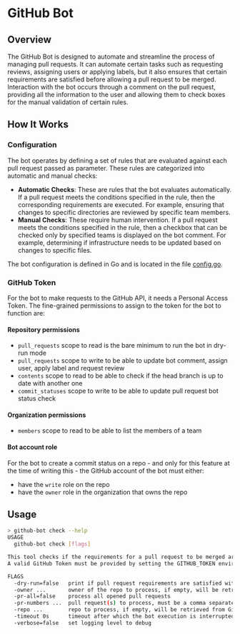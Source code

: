 # GitHub Bot

## Overview

The GitHub Bot is designed to automate and streamline the process of managing pull requests. It can automate certain tasks such as requesting reviews, assigning users or applying labels, but it also ensures that certain requirements are satisfied before allowing a pull request to be merged. Interaction with the bot occurs through a comment on the pull request, providing all the information to the user and allowing them to check boxes for the manual validation of certain rules.

## How It Works

### Configuration

The bot operates by defining a set of rules that are evaluated against each pull request passed as parameter. These rules are categorized into automatic and manual checks:

- **Automatic Checks**: These are rules that the bot evaluates automatically. If a pull request meets the conditions specified in the rule, then the corresponding requirements are executed. For example, ensuring that changes to specific directories are reviewed by specific team members.
- **Manual Checks**: These require human intervention. If a pull request meets the conditions specified in the rule, then a checkbox that can be checked only by specified teams is displayed on the bot comment. For example, determining if infrastructure needs to be updated based on changes to specific files.

The bot configuration is defined in Go and is located in the file [config.go](./internal/config/config.go).

### GitHub Token

For the bot to make requests to the GitHub API, it needs a Personal Access Token. The fine-grained permissions to assign to the token for the bot to function are:

#### Repository permissions

- `pull_requests` scope to read is the bare minimum to run the bot in dry-run mode
- `pull_requests` scope to write to be able to update bot comment, assign user, apply label and request review
- `contents` scope to read to be able to check if the head branch is up to date with another one
- `commit_statuses` scope to write to be able to update pull request bot status check

#### Organization permissions

- `members` scope to read to be able to list the members of a team

#### Bot account role

For the bot to create a commit status on a repo - and only for this feature at the time of writing this - the GitHub account of the bot must either:

- have the `write` role on the repo
- have the `owner` role in the organization that owns the repo

## Usage

```bash
> github-bot check --help
USAGE
  github-bot check [flags]

This tool checks if the requirements for a pull request to be merged are satisfied (defined in ./internal/config/config.go) and displays PR status checks accordingly.
A valid GitHub Token must be provided by setting the GITHUB_TOKEN environment variable.

FLAGS
  -dry-run=false   print if pull request requirements are satisfied without updating anything on GitHub
  -owner ...       owner of the repo to process, if empty, will be retrieved from GitHub Actions context
  -pr-all=false    process all opened pull requests
  -pr-numbers ...  pull request(s) to process, must be a comma separated list of PR numbers, e.g '42,1337,7890'. If empty, will be retrieved from GitHub Actions context
  -repo ...        repo to process, if empty, will be retrieved from GitHub Actions context
  -timeout 0s      timeout after which the bot execution is interrupted
  -verbose=false   set logging level to debug
```
